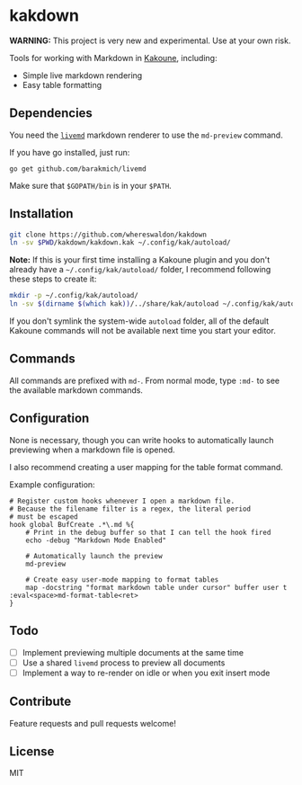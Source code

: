 # kakdown

**WARNING:** This project is very new and experimental. Use at your own risk.

Tools for working with Markdown in [Kakoune](https://github.com/mawww/kakoune), including:

 - Simple live markdown rendering
 - Easy table formatting

## Dependencies

You need the [`livemd`](https://github.com/barakmich/livemd) markdown renderer to use the `md-preview` command.

If you have go installed, just run:

```
go get github.com/barakmich/livemd
```

Make sure that `$GOPATH/bin` is in your `$PATH`.

## Installation

```bash
git clone https://github.com/whereswaldon/kakdown
ln -sv $PWD/kakdown/kakdown.kak ~/.config/kak/autoload/
```

**Note:** If this is your first time installing a Kakoune plugin and you don't already
have a `~/.config/kak/autoload/` folder, I recommend following these steps to create
it:

```bash
mkdir -p ~/.config/kak/autoload/
ln -sv $(dirname $(which kak))/../share/kak/autoload ~/.config/kak/autoload/system
```

If you don't symlink the system-wide `autoload` folder, all of the default Kakoune
commands will not be available next time you start your editor.

## Commands

All commands are prefixed with `md-`. From normal mode, type `:md-` to see
the available markdown commands.

## Configuration

None is necessary, though you can write hooks to automatically launch
previewing when a markdown file is opened.

I also recommend creating a user mapping for the table format command.

Example configuration:
```
# Register custom hooks whenever I open a markdown file.
# Because the filename filter is a regex, the literal period
# must be escaped
hook global BufCreate .*\.md %{
    # Print in the debug buffer so that I can tell the hook fired
    echo -debug "Markdown Mode Enabled"

    # Automatically launch the preview
    md-preview

    # Create easy user-mode mapping to format tables
    map -docstring "format markdown table under cursor" buffer user t :eval<space>md-format-table<ret>
}
```

## Todo

- [ ] Implement previewing multiple documents at the same time
- [ ] Use a shared `livemd` process to preview all documents
- [ ] Implement a way to re-render on idle or when you exit insert mode

## Contribute

Feature requests and pull requests welcome!

## License

MIT

